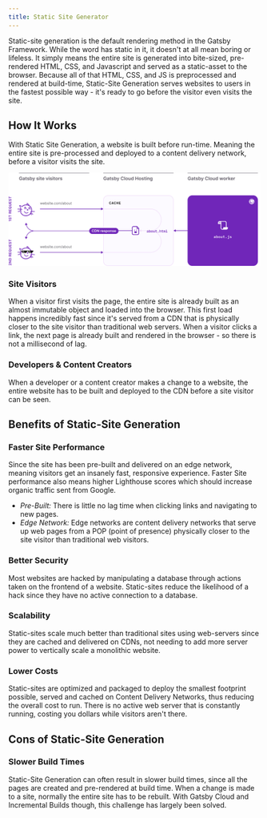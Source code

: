 ```yaml
---
title: Static Site Generator
---
```


Static-site generation is the default rendering method in the Gatsby Framework. While the word has static in it, it doesn't at all mean boring or lifeless. It simply means the entire site is generated into bite-sized, pre-rendered HTML, CSS, and Javascript and served as a static-asset to the browser. Because all of that HTML, CSS, and JS is preprocessed and rendered at build-time, Static-Site Generation serves websites to users in the fastest possible way - it's ready to go before the visitor even visits the site. 

## How It Works
With Static Site Generation, a website is built before run-time. Meaning the entire site is pre-processed and deployed to a content delivery network, before a visitor visits the site.

![Alt](../images/ssg-diagram.png)

### Site Visitors
When a visitor first visits the page, the entire site is already built as an almost immutable object and loaded into the browser. This first load happens incredibly fast since it's served from a CDN that is physically closer to the site visitor than traditional web servers.
When a visitor clicks a link, the next page is already built and rendered in the browser - so there is not a millisecond of lag.

### Developers & Content Creators
When a developer or a content creator makes a change to a website, the entire website has to be built and deployed to the CDN before a site visitor can be seen.

## Benefits of Static-Site Generation

### Faster Site Performance
Since the site has been pre-built and delivered on an edge network, meaning visitors get an insanely fast, responsive experience. Faster Site performance also means higher Lighthouse scores which should increase organic traffic sent from Google.

- *Pre-Built:* There is little no lag time when clicking links and navigating to new pages.
- *Edge Network:* Edge networks are content delivery networks that serve up web pages from a POP (point of presence) physically closer to the site visitor than traditional web visitors.

### Better Security
Most websites are hacked by manipulating a database through actions taken on the frontend of a website. Static-sites reduce the likelihood of a hack since they have no active connection to a database.

### Scalability
Static-sites scale much better than traditional sites using web-servers since they are cached and delivered on CDNs, not needing to add more server power to vertically scale a monolithic website.

### Lower Costs
Static-sites are optimized and packaged to deploy the smallest footprint possible, served and cached on Content Delivery Networks, thus reducing the overall cost to run. There is no active web server that is constantly running, costing you dollars while visitors aren't there.

## Cons of Static-Site Generation
### Slower Build Times
Static-Site Generation can often result in slower build times, since all the pages are created and pre-rendered at build time. When a change is made to a site, normally the entire site has to be rebuilt. With Gatsby Cloud and Incremental Builds though, this challenge has largely been solved.
